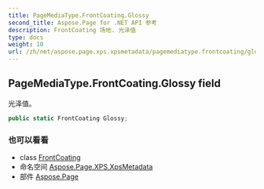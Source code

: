 ```yaml
---
title: PageMediaType.FrontCoating.Glossy
second_title: Aspose.Page for .NET API 参考
description: FrontCoating 场地. 光泽值
type: docs
weight: 10
url: /zh/net/aspose.page.xps.xpsmetadata/pagemediatype.frontcoating/glossy/
---
```

## PageMediaType.FrontCoating.Glossy field

光泽值。

```csharp
public static FrontCoating Glossy;
```

### 也可以看看

* class [FrontCoating](../)
* 命名空间 [Aspose.Page.XPS.XpsMetadata](../../pagemediatype.frontcoating/)
* 部件 [Aspose.Page](../../../)


